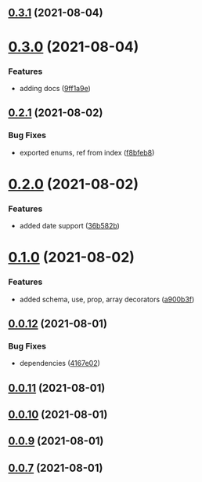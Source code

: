 ## [0.3.1](https://github.com/GiovanniCardamone/class-schema/compare/v0.3.0...v0.3.1) (2021-08-04)



# [0.3.0](https://github.com/GiovanniCardamone/class-schema/compare/v0.2.1...v0.3.0) (2021-08-04)


### Features

* adding docs ([9ff1a9e](https://github.com/GiovanniCardamone/class-schema/commit/9ff1a9ec4b1a151e62330cfec6b55a43312554fd))



## [0.2.1](https://github.com/GiovanniCardamone/class-schema/compare/v0.2.0...v0.2.1) (2021-08-02)


### Bug Fixes

* exported enums, ref from index ([f8bfeb8](https://github.com/GiovanniCardamone/class-schema/commit/f8bfeb8f99de7b0e817dd00a17e05f43a82778b5))



# [0.2.0](https://github.com/GiovanniCardamone/class-schema/compare/v0.1.0...v0.2.0) (2021-08-02)


### Features

* added date support ([36b582b](https://github.com/GiovanniCardamone/class-schema/commit/36b582b3d1c0b8bfb00156dbe99dc007f30da31a))



# [0.1.0](https://github.com/GiovanniCardamone/class-schema/compare/v0.0.12...v0.1.0) (2021-08-02)


### Features

* added schema, use, prop, array decorators ([a900b3f](https://github.com/GiovanniCardamone/class-schema/commit/a900b3f97d1ce13035d33bdf45c778db221f3890))



## [0.0.12](https://github.com/GiovanniCardamone/class-schema/compare/v0.0.11...v0.0.12) (2021-08-01)


### Bug Fixes

* dependencies ([4167e02](https://github.com/GiovanniCardamone/class-schema/commit/4167e0291a6e884a7cbc68f6e0966d50a7ad243f))



## [0.0.11](https://github.com/GiovanniCardamone/class-schema/compare/v0.0.10...v0.0.11) (2021-08-01)



## [0.0.10](https://github.com/GiovanniCardamone/class-schema/compare/v0.0.9...v0.0.10) (2021-08-01)



## [0.0.9](https://github.com/GiovanniCardamone/class-schema/compare/v0.0.7...v0.0.9) (2021-08-01)



## [0.0.7](https://github.com/GiovanniCardamone/class-schema/compare/v0.0.5...v0.0.7) (2021-08-01)



